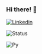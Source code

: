 ### Hi there! 👋

[![Linkedin](https://img.shields.io/badge/LinkedIn-0077B5?style=for-the-badge&logo=linkedin&logoColor=white/)](https://www.linkedin.com/in/tiagosouzaolv)

![Status](https://github-readme-stats.vercel.app/api?username=TiagoSouza2000&theme=dracula)

![Py](https://img.shields.io/badge/Python-3776AB?style=for-the-badge&logo=python&logoColor=white) 
